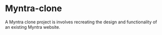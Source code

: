 # Myntra-clone
A Myntra clone project is involves recreating the design and functionality of an existing Myntra website. 
